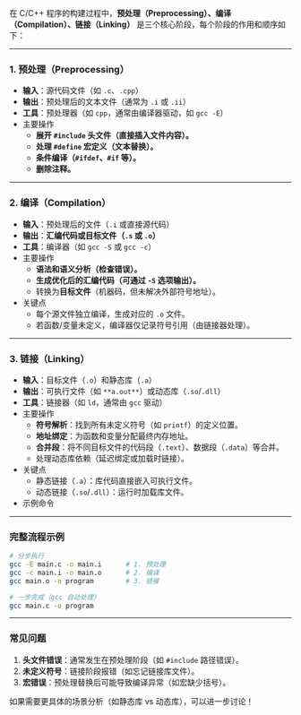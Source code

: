 在 C/C++ 程序的构建过程中，**预处理（Preprocessing）、编译（Compilation）、链接（Linking）** 是三个核心阶段，每个阶段的作用和顺序如下：

------

### **1. 预处理（Preprocessing）**

- **输入**：源代码文件（如 `.c`、`.cpp`）
- **输出**：预处理后的文本文件（通常为 `.i` 或 `.ii`）
- **工具**：预处理器（如 `cpp`，通常由编译器驱动，如 `gcc -E`）
- 主要操作
  - **展开 `#include` 头文件（直接插入文件内容）。**
  - **处理 `#define` 宏定义（文本替换）。**
  - **条件编译（`#ifdef`、`#if` 等）。**
  - **删除注释。**

------

### **2. 编译（Compilation）**

- **输入**：预处理后的文件（`.i` 或直接源代码）
- **输出**：**汇编代码或目标文件（`.s` 或 `.o`）**
- **工具**：编译器（如 `gcc -S` 或 `gcc -c`）
- 主要操作
  - **语法和语义分析（检查错误）。**
  - **生成优化后的汇编代码（可通过 `-S` 选项输出）。**
  - 转换为**目标文件**（机器码，但未解决外部符号地址）。
- 关键点
  - 每个源文件独立编译，生成对应的 `.o` 文件。
  - 若函数/变量未定义，编译器仅记录符号引用（由链接器处理）。

------

### **3. 链接（Linking）**

- **输入**：目标文件（`.o`）和静态库（`.a`）
- **输出**：可执行文件（如 `**a.out**`）或动态库（`.so`/`.dll`）
- **工具**：链接器（如 `ld`，通常由 `gcc` 驱动）
- 主要操作
  - **符号解析**：找到所有未定义符号（如 `printf`）的定义位置。
  - **地址绑定**：为函数和变量分配最终内存地址。
  - **合并段**：将不同目标文件的代码段（`.text`）、数据段（`.data`）等合并。
  - 处理动态库依赖（延迟绑定或加载时链接）。
- 关键点
  - 静态链接（`.a`）：库代码直接嵌入可执行文件。
  - 动态链接（`.so`/`.dll`）：运行时加载库文件。
- 示例命令

------

### **完整流程示例**

```bash
# 分步执行
gcc -E main.c -o main.i      # 1. 预处理
gcc -c main.i -o main.o      # 2. 编译
gcc main.o -o program        # 3. 链接

# 一步完成（gcc 自动处理）
gcc main.c -o program
```

------

### **常见问题**

1. **头文件错误**：通常发生在预处理阶段（如 `#include` 路径错误）。
2. **未定义符号**：链接阶段报错（如忘记链接库文件）。
3. **宏错误**：预处理替换后可能导致编译异常（如宏缺少括号）。

如果需要更具体的场景分析（如静态库 vs 动态库），可以进一步讨论！